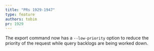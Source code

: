 ```yaml
---
title: "PRs 1929-1947"
type: feature
authors: tobim
pr: 1929
---
```


The export command now has a `--low-priority` option to reduce the priority of
the request while query backlogs are being worked down.
